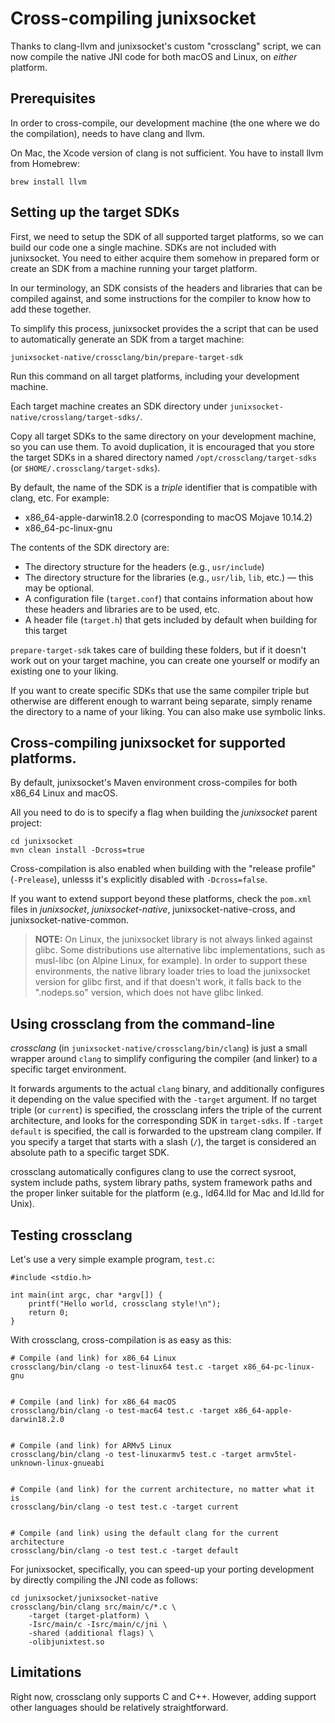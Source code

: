 # Cross-compiling junixsocket

Thanks to clang-llvm and junixsocket's custom "crossclang" script, we can now compile the native
JNI code for both macOS and Linux, on _either_ platform.

## Prerequisites

In order to cross-compile, our development machine (the one where we do the compilation), needs
to have clang and llvm.

On Mac, the Xcode version of clang is not sufficient. You have to install llvm from Homebrew:

    brew install llvm

## Setting up the target SDKs

First, we need to setup the SDK of all supported target platforms, so we can build our code one
a single machine. SDKs are not included with junixsocket. You need to either acquire them somehow
in prepared form or create an SDK from a machine running your target platform.

In our terminology, an SDK consists of the headers and libraries that can be compiled against, and
some instructions for the compiler to know how to add these together.

To simplify this process, junixsocket provides the a script that can be used to automatically generate
an SDK from a target machine:

    junixsocket-native/crossclang/bin/prepare-target-sdk

Run this command on all target platforms, including your development machine.

Each target machine creates an SDK directory under `junixsocket-native/crosslang/target-sdks/`.

Copy all target SDKs to the same directory on your development machine, so you can use them.
To avoid duplication, it is encouraged that you store the target SDKs in a shared directory named
`/opt/crossclang/target-sdks` (or `$HOME/.crossclang/target-sdks`).

By default, the name of the SDK is a _triple_ identifier that is compatible with clang, etc.
For example:

* x86_64-apple-darwin18.2.0 (corresponding to macOS Mojave 10.14.2)
* x86_64-pc-linux-gnu

The contents of the SDK directory are:

* The directory structure for the headers (e.g., `usr/include`)
* The directory structure for the libraries (e.g., `usr/lib`, `lib`, etc.) — this may be optional.
* A configuration file (`target.conf`) that contains information about how these headers and libraries are to be used, etc.
* A header file (`target.h`) that gets included by default when building for this target

`prepare-target-sdk` takes care of building these folders, but if it doesn't work out on your target
machine, you can create one yourself or modify an existing one to your liking. 

If you want to create specific SDKs that use the same compiler triple but otherwise are different
enough to warrant being separate, simply rename the directory to a name of your liking. You can
also make use symbolic links.

## Cross-compiling junixsocket for supported platforms.

By default, junixsocket's Maven environment cross-compiles for both x86_64 Linux and macOS.

All you need to do is to specify a flag when building the _junixsocket_ parent project:

    cd junixsocket
    mvn clean install -Dcross=true

Cross-compilation is also enabled when building with the "release profile" (`-Prelease`), unlesss
it's explicitly disabled with `-Dcross=false`.

If you want to extend support beyond these platforms, check the `pom.xml` files in _junixsocket_,
_junixsocket-native_, junixsocket-native-cross, and junixsocket-native-common.

> **NOTE:** On Linux, the junixsocket library is not always linked against glibc.
Some distributions use alternative libc implementations, such as musl-libc (on Alpine Linux, for
example). In order to support these environments, the native library loader tries to load the
junixsocket version for glibc first, and if that doesn't work, it falls back to the ".nodeps.so"
version, which does not have glibc linked.

## Using crossclang from the command-line

_crossclang_ (in `junixsocket-native/crossclang/bin/clang`) is just a small wrapper around `clang` to
simplify configuring the compiler (and linker) to a specific target environment.

It forwards arguments to the actual `clang` binary, and additionally configures it depending on the
value specified with the `-target` argument. If no target triple (or `current`) is specified, the
crossclang infers the triple of the current architecture, and looks for the corresponding SDK in
`target-sdks`. If `-target default` is specified, the call is forwarded to the upstream clang compiler.
If you specify a target that starts with a slash (`/`), the target is considered an absolute path
to a specific target SDK.

crossclang automatically configures clang to use the correct sysroot, system include paths,
system library paths, system framework paths and the proper linker suitable for the platform (e.g.,
ld64.lld for Mac and ld.lld for Unix).

## Testing crossclang

Let's use a very simple example program, `test.c`:

    #include <stdio.h>
    
    int main(int argc, char *argv[]) {
        printf("Hello world, crossclang style!\n");
        return 0;
    }

With crossclang, cross-compilation is as easy as this:

    # Compile (and link) for x86_64 Linux
    crossclang/bin/clang -o test-linux64 test.c -target x86_64-pc-linux-gnu


    # Compile (and link) for x86_64 macOS
    crossclang/bin/clang -o test-mac64 test.c -target x86_64-apple-darwin18.2.0
    

    # Compile (and link) for ARMv5 Linux
    crossclang/bin/clang -o test-linuxarmv5 test.c -target armv5tel-unknown-linux-gnueabi


    # Compile (and link) for the current architecture, no matter what it is
    crossclang/bin/clang -o test test.c -target current


    # Compile (and link) using the default clang for the current architecture
    crossclang/bin/clang -o test test.c -target default

For junixsocket, specifically, you can speed-up your porting development by directly compiling
the JNI code as follows:

    cd junixsocket/junixsocket-native
    crossclang/bin/clang src/main/c/*.c \
        -target (target-platform) \
        -Isrc/main/c -Isrc/main/c/jni \
        -shared (additional flags) \
        -olibjunixtest.so

## Limitations

Right now, crossclang only supports C and C++. However, adding support other languages should
be relatively straightforward.
